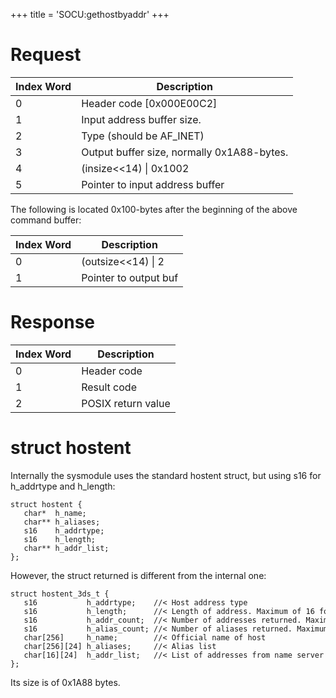 +++
title = 'SOCU:gethostbyaddr'
+++

# Request

| Index Word | Description                                |
|------------|--------------------------------------------|
| 0          | Header code \[0x000E00C2\]                 |
| 1          | Input address buffer size.                 |
| 2          | Type (should be AF_INET)                   |
| 3          | Output buffer size, normally 0x1A88-bytes. |
| 4          | (insize\<\<14) \| 0x1002                   |
| 5          | Pointer to input address buffer            |

The following is located 0x100-bytes after the beginning of the above
command buffer:

| Index Word | Description           |
|------------|-----------------------|
| 0          | (outsize\<\<14) \| 2  |
| 1          | Pointer to output buf |

# Response

| Index Word | Description        |
|------------|--------------------|
| 0          | Header code        |
| 1          | Result code        |
| 2          | POSIX return value |

# struct hostent

Internally the sysmodule uses the standard hostent struct, but using s16
for h_addrtype and h_length:

```
struct hostent {
   char*  h_name;
   char** h_aliases;
   s16    h_addrtype;
   s16    h_length;
   char** h_addr_list;
};
```

However, the struct returned is different from the internal one:

```
struct hostent_3ds_t {
   s16           h_addrtype;    //< Host address type
   s16           h_length;      //< Length of address. Maximum of 16 for IPV6
   s16           h_addr_count;  //< Number of addresses returned. Maximum of 24
   s16           h_alias_count; //< Number of aliases returned. Maximum of 24
   char[256]     h_name;        //< Official name of host
   char[256][24] h_aliases;     //< Alias list
   char[16][24]  h_addr_list;   //< List of addresses from name server
};
```

Its size is of 0x1A88 bytes.